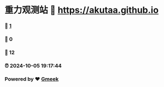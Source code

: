 # 重力观测站 :link: https://akutaa.github.io 
### :page_facing_up: [1](https://akutaa.github.io/tag.html) 
### :speech_balloon: 0 
### :hibiscus: 12 
### :alarm_clock: 2024-10-05 19:17:44 
### Powered by :heart: [Gmeek](https://github.com/Meekdai/Gmeek)
